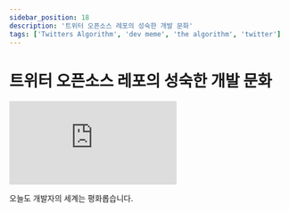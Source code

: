 ```yaml
---
sidebar_position: 18
description: '트위터 오픈소스 레포의 성숙한 개발 문화'
tags: ['Twitters Algorithm', 'dev meme', 'the algorithm', 'twitter']
---
```


# 트위터 오픈소스 레포의 성숙한 개발 문화

<iframe class="codepen" src="https://www.youtube.com/embed/2gG08VUuwzg" title="Twitter's Algorithm Has MASSIVE Problems" frameborder="0" allow="accelerometer; autoplay; clipboard-write; encrypted-media; gyroscope; picture-in-picture; web-share" allowfullscreen></iframe>

오늘도 개발자의 세계는 평화롭습니다.
